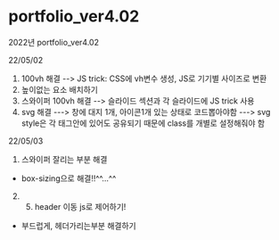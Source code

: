 # portfolio_ver4.02
 2022년 portfolio_ver4.02


22/05/02
1. 100vh 해결 
--> JS trick: CSS에 vh변수 생성, JS로 기기별 사이즈로 변환
2. 높이없는 요소 배치하기
3. 스와이퍼 100vh 해결
--> 슬라이드 섹션과 각 슬라이드에 JS trick 사용
4. svg 해결
---> 창에 대지 1개, 아이콘1개 있는 상태로 코드뽑아야함 
---> svg style은 각 태그안에 있어도 공유되기 때문에
class를 개별로 설정해줘야 함 


22/05/03
1. 스와이퍼 잘리는 부분 해결
- box-sizing으로 해결!!^^...^^
2. 5. header 이동 js로 제어하기!
- 부드럽게, 헤더가리는부분 해결하기

